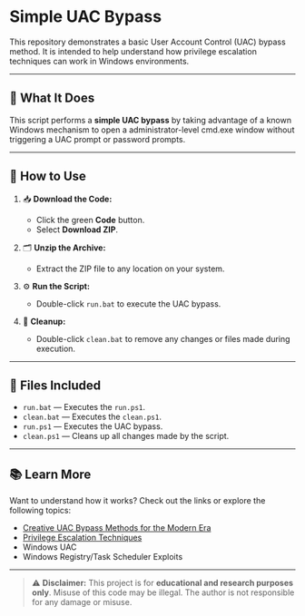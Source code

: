 # Simple UAC Bypass


This repository demonstrates a basic User Account Control (UAC) bypass method. It is intended to help understand how privilege escalation techniques can work in Windows environments.

---

## 🧩 What It Does

This script performs a **simple UAC bypass** by taking advantage of a known Windows mechanism to open a administrator-level cmd.exe window without triggering a UAC prompt or password prompts.

---

## 🚀 How to Use

1. 📥 **Download the Code:**
   - Click the green **Code** button.
   - Select **Download ZIP**.

2. 🗂️ **Unzip the Archive:**
   - Extract the ZIP file to any location on your system.

3. ⚙️ **Run the Script:**
   - Double-click `run.bat` to execute the UAC bypass.

4. 🧹 **Cleanup:**
   - Double-click `clean.bat` to remove any changes or files made during execution.

---

## 📂 Files Included

- `run.bat` — Executes the `run.ps1`.
- `clean.bat` — Executes the `clean.ps1`.
- `run.ps1` — Executes the UAC bypass.
- `clean.ps1` — Cleans up all changes made by the script.

---


## 📚 Learn More

Want to understand how it works? Check out the links or explore the following topics:

- [Creative UAC Bypass Methods for the Modern Era](https://g3tsyst3m.github.io/privilege%20escalation/Creative-UAC-Bypass-Methods-for-the-Modern-Era/)
- [Privilege Escalation Techniques](https://www.elastic.co/security-labs/exploring-windows-uac-bypasses-techniques-and-detection-strategies)
- Windows UAC
- Windows Registry/Task Scheduler Exploits

---

> ⚠️ **Disclaimer:** This project is for **educational and research purposes only**. Misuse of this code may be illegal. The author is not responsible for any damage or misuse.

